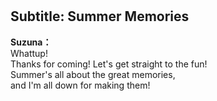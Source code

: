 # 

  
## Subtitle: Summer Memories
  
**Suzuna：**  
Whattup!  
Thanks for coming! Let's get straight to the fun!  
Summer's all about the great memories,  
and I'm all down for making them!  
